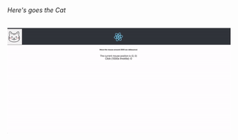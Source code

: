 ###### Here's goes the Cat

![alt text](https://github.com/rondip-geekyants/render-props/blob/master/src/assets/sample.gif)
